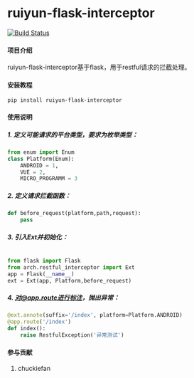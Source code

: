 ruiyun-flask-interceptor
==========
[![Build Status](https://travis-ci.com/chuckiefan/ruiyun-flask-interceptor.svg?branch=master)](https://travis-ci.com/chuckiefan/ruiyun-flask-interceptor)

#### 项目介绍

ruiyun-flask-interceptor基于flask，用于restful请求的拦截处理。




#### 安装教程

```shell
pip install ruiyun-flask-interceptor
``` 

#### 使用说明

##### 1. 定义可能请求的平台类型，要求为枚举类型：

```python
from enum import Enum
class Platform(Enum):
    ANDROID = 1,
    VUE = 2,
    MICRO_PROGRAMM = 3
```

##### 2. 定义请求拦截函数：

```python
def before_request(platform,path,request):
    pass
```


##### 3. 引入Ext并初始化：

```python

from flask import Flask
from arch.restful_interceptor import Ext
app = Flask(__name__)
ext = Ext(app, Platform,before_request)

```

##### 4. 对@app.route进行标注，抛出异常：

```python
@ext.annote(suffix='/index', platform=Platform.ANDROID)
@app.route('/index')
def index():
    raise RestfulException('异常测试')
```

#### 参与贡献

1. chuckiefan


